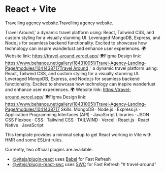 # React + Vite
Travelling agency website.Travelling agency website.

Travel Around,' a dynamic travel platform using: React, Tailwind CSS, and custom styling for a visually stunning UI. Leveraged MongoDB, Express, and Node.js for seamless backend functionality. Excited to showcase how technology can inspire wanderlust and enhance user experiences. 
 🌍 Website link: https://travel-around.vercel.app/
 🌍Figma Design link: [https://www.behance.net/gallery/184310051/Travel-Agency-Landing-Page/modules/1041438717Travel Around](https://www.behance.net/gallery/184310051/Travel-Agency-Landing-Page/modules/1041438717) ,' a dynamic travel platform using: React, Tailwind CSS, and custom styling for a visually stunning UI. Leveraged MongoDB, Express, and Node.js for seamless backend functionality. Excited to showcase how technology can inspire wanderlust and enhance user experiences. 🌍 Website link: https://travel-around.vercel.app/ 🌍Figma Design link: https://www.behance.net/gallery/184310051/Travel-Agency-Landing-Page/modules/1041438717
Skills: MongoDB · Node.js · Express.js · Application Programming Interfaces (API) · JavaScript Libraries · JSON · CSS Flexbox · CSS · Tailwind CSS · TAILWIND · Vercel · React.js · React Native · JavaScript

This template provides a minimal setup to get React working in Vite with HMR and some ESLint rules.

Currently, two official plugins are available:

- [@vitejs/plugin-react](https://github.com/vitejs/vite-plugin-react/blob/main/packages/plugin-react/README.md) uses [Babel](https://babeljs.io/) for Fast Refresh
- [@vitejs/plugin-react-swc](https://github.com/vitejs/vite-plugin-react-swc) uses [SWC](https://swc.rs/) for Fast Refresh
"# travel-around" 


